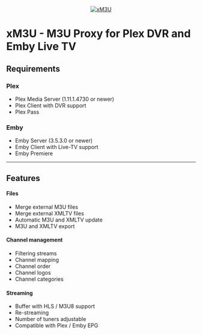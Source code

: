 <p align="center" >
    <a href="https://github.com/xM3U"><img src="html/img/logo_b_880x200.jpg" alt="xM3U" /></a>
</div>

# xM3U - M3U Proxy for Plex DVR and Emby Live TV

## Requirements
### Plex
* Plex Media Server (1.11.1.4730 or newer)
* Plex Client with DVR support
* Plex Pass

### Emby
* Emby Server (3.5.3.0 or newer)
* Emby Client with Live-TV support
* Emby Premiere

--- 

## Features

#### Files
* Merge external M3U files
* Merge external XMLTV files
* Automatic M3U and XMLTV update
* M3U and XMLTV export

#### Channel management
* Filtering streams
* Channel mapping
* Channel order
* Channel logos
* Channel categories

#### Streaming
* Buffer with HLS / M3U8 support
* Re-streaming
* Number of tuners adjustable
* Compatible with Plex / Emby EPG
